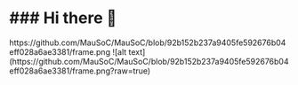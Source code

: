 <h1>### Hi there 👋</h1>
<span>https://github.com/MauSoC/MauSoC/blob/92b152b237a9405fe592676b04eff028a6ae3381/frame.png</span>
![alt text](https://github.com/MauSoC/MauSoC/blob/92b152b237a9405fe592676b04eff028a6ae3381/frame.png?raw=true)
